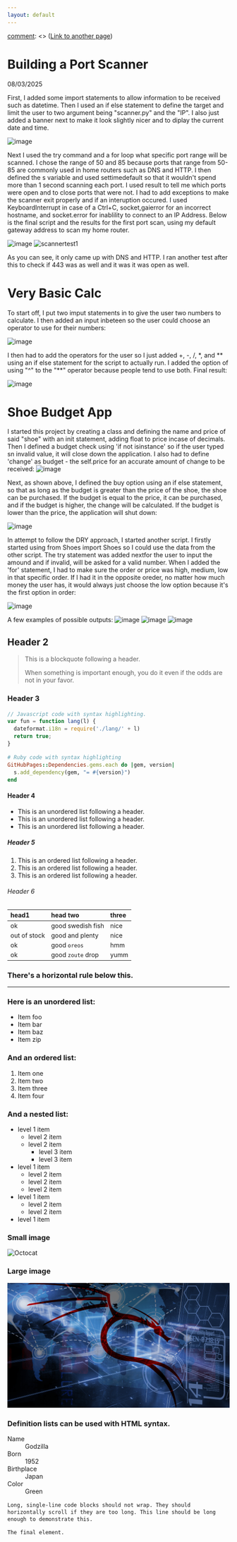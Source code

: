 ```yaml
---
layout: default
---
```

[comment]: <> (Text can be **bold**, _italic_, ~~strikethrough~~ or `keyword`
There should be whitespace between paragraphs. We recommend including a README, or a file with information about your project.)
[comment]: <> ([Link to another page](./another-page.html))

# Building a Port Scanner

08/03/2025

First, I added some import statements to allow information to be received such as datetime. Then I used an if else statement to define the target and limit the user to two argument being "scanner.py" and the "IP". I also just added a banner next to make it look slightly nicer and to diplay the current date and time.

![image](https://github.com/user-attachments/assets/f3efc634-42d7-48af-97d0-d61e3f600b7e)

Next I used the try command and a for loop what specific port range will be scanned. I chose the range of 50 and 85 because ports that range from 50-85 are commonly used in home routers such as DNS and HTTP. I then defined the s variable and used settimedefault so that it wouldn't spend more than 1 second scanning each port. I used result to tell me which ports were open and to close ports that were not. I had to add exceptions to make the scanner exit properly and if an interuption occured. I used KeyboardInterrupt in case of a Ctrl+C, socket,gaierror for an incorrect hostname, and socket.error for inablility to connect to an IP Address. Below is the final script and the results for the first port scan, using my default gateway address to scan my home router.

![image](https://github.com/user-attachments/assets/f2058142-202f-4224-bb2c-f71cc2bae3ef)  ![scannertest1](https://github.com/user-attachments/assets/76d94916-387c-40e0-b4de-bf222c91750e)

As you can see, it only came up with DNS and HTTP. I ran another test after this to check if 443 was as well and it was it was open as well.


# Very Basic Calc

To start off, I put two imput statements in to give the user two numbers to calculate. I then added an input inbeteen so the user could choose an operator to use for their numbers:

![image](https://github.com/user-attachments/assets/88e8814d-6a59-4dbb-93f2-fb9c0aca4db8)

I then had to add the operators for the user so I just added +, -, /, *, and ** using an if else statement for the script to actually run. I added the option of using "^" to the "**" operator because people tend to use both. Final result:

![image](https://github.com/user-attachments/assets/13e54c3e-1e27-4319-a4f4-ac79d05fd444)


# Shoe Budget App 

I started this project by creating a class and defining the name and price of said "shoe" with an init statement, adding float to price incase of decimals. Then I defined a budget check using 'if not isinstance' so if the user typed sn invalid value, it will close down the application. I also had to define 'change' as budget - the self.price for an accurate amount of change to be received:
![image](https://github.com/user-attachments/assets/d69f834a-331b-4b83-8194-a4bac631541a)

Next, as shown above, I defined the buy option using an if else statement, so that as long as the budget is greater than the price of the shoe, the shoe can be purchased. If the budget is equal to the price, it can be purchased, and if the budget is higher, the change will be calculated. If the budget is lower than the price, the application will shut down:

![image](https://github.com/user-attachments/assets/1919c26d-83b7-41ca-98e6-84e4b05658c2)

In attempt to follow the DRY approach, I started another script. I firstly started using from Shoes import Shoes so I could use the data from the other script. The try statement was added nextfor the user to input the amound and if invalid, will be asked for a valid number. When I added the 'for' statement, I had to make sure the order or price was high, medium, low in that specific order. If I had it in the opposite oreder, no matter how much money the user has, it would always just choose the low option because it's the first option in order:

![image](https://github.com/user-attachments/assets/046211db-cb65-46bf-b948-ec88a096a697)

A few examples of possible outputs:
![image](https://github.com/user-attachments/assets/d09f8472-4301-4d1d-a801-3411db5599c9)
![image](https://github.com/user-attachments/assets/2d0bd90f-cb76-4b36-97de-66fe8a2bff25)
![image](https://github.com/user-attachments/assets/d752a5ae-b500-40b4-a731-18900ed97a48)



## Header 2

> This is a blockquote following a header.
>
> When something is important enough, you do it even if the odds are not in your favor.

### Header 3

```js
// Javascript code with syntax highlighting.
var fun = function lang(l) {
  dateformat.i18n = require('./lang/' + l)
  return true;
}
```

```ruby
# Ruby code with syntax highlighting
GitHubPages::Dependencies.gems.each do |gem, version|
  s.add_dependency(gem, "= #{version}")
end
```

#### Header 4

*   This is an unordered list following a header.
*   This is an unordered list following a header.
*   This is an unordered list following a header.

##### Header 5

1.  This is an ordered list following a header.
2.  This is an ordered list following a header.
3.  This is an ordered list following a header.

###### Header 6

| head1        | head two          | three |
|:-------------|:------------------|:------|
| ok           | good swedish fish | nice  |
| out of stock | good and plenty   | nice  |
| ok           | good `oreos`      | hmm   |
| ok           | good `zoute` drop | yumm  |

### There's a horizontal rule below this.

* * *

### Here is an unordered list:

*   Item foo
*   Item bar
*   Item baz
*   Item zip

### And an ordered list:

1.  Item one
1.  Item two
1.  Item three
1.  Item four

### And a nested list:

- level 1 item
  - level 2 item
  - level 2 item
    - level 3 item
    - level 3 item
- level 1 item
  - level 2 item
  - level 2 item
  - level 2 item
- level 1 item
  - level 2 item
  - level 2 item
- level 1 item

### Small image

![Octocat](https://github.githubassets.com/images/icons/emoji/octocat.png)

### Large image

![Branching](wp4628424-7998573.png)


### Definition lists can be used with HTML syntax.

<dl>
<dt>Name</dt>
<dd>Godzilla</dd>
<dt>Born</dt>
<dd>1952</dd>
<dt>Birthplace</dt>
<dd>Japan</dd>
<dt>Color</dt>
<dd>Green</dd>
</dl>

```
Long, single-line code blocks should not wrap. They should horizontally scroll if they are too long. This line should be long enough to demonstrate this.
```

```
The final element.
```
